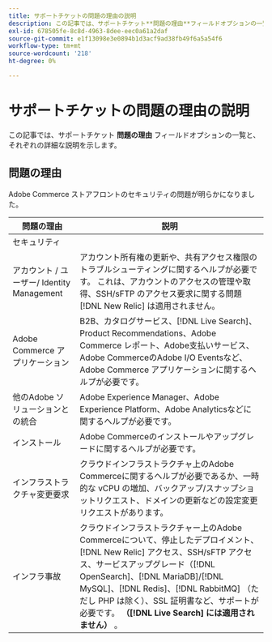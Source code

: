 ```yaml
---
title: サポートチケットの問題の理由の説明
description: この記事では、サポートチケット**問題の理由**フィールドオプションの一覧と、それぞれの詳細を説明します。
exl-id: 678505fe-8c8d-4963-8dee-eec0a61a2daf
source-git-commit: e1f13098e3e0894b1d3acf9ad38fb49f6a5a54f6
workflow-type: tm+mt
source-wordcount: '218'
ht-degree: 0%

---
```


# サポートチケットの問題の理由の説明

この記事では、サポートチケット **問題の理由** フィールドオプションの一覧と、それぞれの詳細な説明を示します。

## 問題の理由

<table class="tg">
<thead>
  <tr>
    <th><span style="font-weight:bold;font-style:normal">問題の理由</span></th>
    <th><span style="font-weight:700;font-style:normal">説明</span></th>
  </tr>
</thead>
<tbody>
  <tr>
    <td>セキュリティ</td>
    Adobe Commerce ストアフロントのセキュリティの問題が明らかになりました。</td>
  </tr>
  <tr>
    <td>アカウント / ユーザー/ Identity Management</td>
    <td>アカウント所有権の更新や、共有アクセス権限のトラブルシューティングに関するヘルプが必要です。 これは、アカウントのアクセスの管理や取得、SSH/sFTP のアクセス要求に関する問題 [!DNL New Relic] は適用されません。</td>
  </tr>
  <tr>
    <td>Adobe Commerce アプリケーション</td>
    <td>B2B、カタログサービス、[!DNL Live Search]、Product Recommendations、Adobe Commerce レポート、Adobe支払いサービス、Adobe CommerceのAdobe I/O Eventsなど、Adobe Commerce アプリケーションに関するヘルプが必要です。</td>
  </tr>
  <tr>
    <td>他のAdobe ソリューションとの統合</td>
    <td>Adobe Experience Manager、Adobe Experience Platform、Adobe Analyticsなどに関するヘルプが必要です。</td>
  </tr>
  <tr>
    <td>インストール</td>
    <td>Adobe Commerceのインストールやアップグレードに関するヘルプが必要です。</td>
  </tr>
  <tr>
    <td>インフラストラクチャ変更要求</td>
    <td>クラウドインフラストラクチャ上のAdobe Commerceに関するヘルプが必要であるか、一時的な vCPU の増加、バックアップ/スナップショットリクエスト、ドメインの更新などの設定変更リクエストがあります。</td>
  </tr>
  <tr>
    <td>インフラ事故</td>
    <td>クラウドインフラストラクチャー上のAdobe Commerceについて、停止したデプロイメント、[!DNL New Relic] アクセス、SSH/sFTP アクセス、サービスアップグレード（[!DNL OpenSearch]、[!DNL MariaDB]/[!DNL MySQL]、[!DNL Redis]、[!DNL RabbitMQ] （ただし PHP は除く）、SSL 証明書など、サポートが必要です。<strong> （[!DNL Live Search] には適用されません） </strong>。</td>
  </tr>  
</tbody>
</table>
